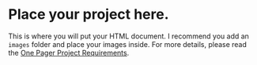 # Place your project here.
This is where you will put your HTML document.
I recommend you add an `images` folder and place your images inside.
For more details, please read the [One Pager Project Requirements](./README.md).